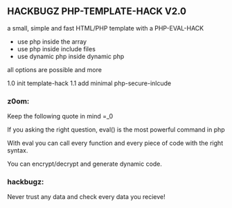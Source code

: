 ## HACKBUGZ PHP-TEMPLATE-HACK V2.0

a small, simple and fast
HTML/PHP template with a PHP-EVAL-HACK

- use php inside the array
- use php inside include files
- use dynamic php inside dynamic php

all options are possible and more

1.0 init template-hack
1.1 add minimal php-secure-inlcude

### z0om:

Keep the following quote in mind =_0

If you asking the right question, eval() is the most powerful command in php

With eval you can call every function and every piece of code with the right syntax.

You can encrypt/decrypt and generate dynamic code.

### hackbugz:

Never trust any data and check every data you recieve!
